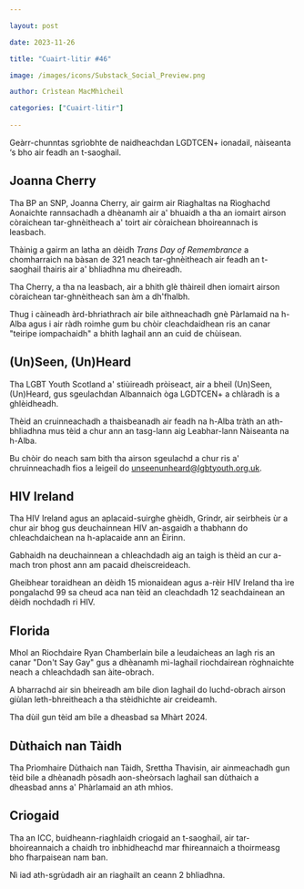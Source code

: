 ```yaml
---

layout: post

date: 2023-11-26

title: "Cuairt-litir #46"

image: /images/icons/Substack_Social_Preview.png

author: Crìstean MacMhìcheil

categories: ["Cuairt-litir"]
  
---
```


Geàrr-chunntas sgrìobhte de naidheachdan LGDTCEN+ ionadail, nàiseanta ‘s bho air feadh an t-saoghail.

## Joanna Cherry

Tha BP an SNP, Joanna Cherry, air gairm air Riaghaltas na Rìoghachd Aonaichte rannsachadh a dhèanamh air a' bhuaidh a tha an iomairt airson còraichean tar-ghnèitheach a' toirt air còraichean bhoireannach is leasbach.

Thàinig a gairm an latha an dèidh _Trans Day of Remembrance_ a chomharraich na bàsan de 321 neach tar-ghnèitheach air feadh an t-saoghail thairis air a' bhliadhna mu dheireadh.

Tha Cherry, a tha na leasbach, air a bhith glè thàireil dhen iomairt airson còraichean tar-ghnèitheach san àm a dh'fhalbh.

Thug i càineadh àrd-bhriathrach air bile aithneachadh gnè Pàrlamaid na h-Alba agus i air ràdh roimhe gum bu chòir cleachdaidhean ris an canar "teiripe iompachaidh" a bhith laghail ann an cuid de chùisean.

## (Un)Seen, (Un)Heard

Tha LGBT Youth Scotland a' stiùireadh pròiseact, air a bheil (Un)Seen, (Un)Heard, gus sgeulachdan Albannaich òga LGDTCEN+ a chlàradh is a ghlèidheadh.

Thèid an cruinneachadh a thaisbeanadh air feadh na h-Alba tràth an ath-bhliadhna mus tèid a chur ann an tasg-lann aig Leabhar-lann Nàiseanta na h-Alba.

Bu chòir do neach sam bith tha airson sgeulachd a chur ris a' chruinneachadh fios a leigeil do unseenunheard@lgbtyouth.org.uk.

## HIV Ireland

Tha HIV Ireland agus an aplacaid-suirghe ghèidh, Grindr, air seirbheis ùr a chur air bhog gus deuchainnean HIV an-asgaidh a thabhann do chleachdaichean na h-aplacaide ann an Èirinn.

Gabhaidh na deuchainnean a chleachdadh aig an taigh is thèid an cur a-mach tron phost ann am pacaid dheiscreideach.

Gheibhear toraidhean an dèidh 15 mionaidean agus a-rèir HIV Ireland tha ìre pongalachd 99 sa cheud aca nan tèid an cleachdadh 12 seachdainean an dèidh nochdadh ri HIV.


## Florida

Mhol an Riochdaire Ryan Chamberlain bile a leudaicheas an lagh ris an canar "Don't Say Gay" gus a dhèanamh mì-laghail riochdairean ròghnaichte neach a chleachdadh san àite-obrach.

A bharrachd air sin bheireadh am bile dìon laghail do luchd-obrach airson giùlan leth-bhreitheach a tha stèidhichte air creideamh.

Tha dùil gun tèid am bile a dheasbad sa Mhàrt 2024.

## Dùthaich nan Tàidh

Tha Prìomhaire Dùthaich nan Tàidh, Srettha Thavisin, air ainmeachadh gun tèid bile a dhèanadh pòsadh aon-sheòrsach laghail san dùthaich a dheasbad anns a' Phàrlamaid an ath mhìos.

## Criogaid

Tha an ICC, buidheann-riaghlaidh criogaid an t-saoghail, air tar-bhoireannaich a chaidh tro inbhidheachd mar fhireannaich a thoirmeasg bho fharpaisean nam ban.

Nì iad ath-sgrùdadh air an riaghailt an ceann 2 bhliadhna.
